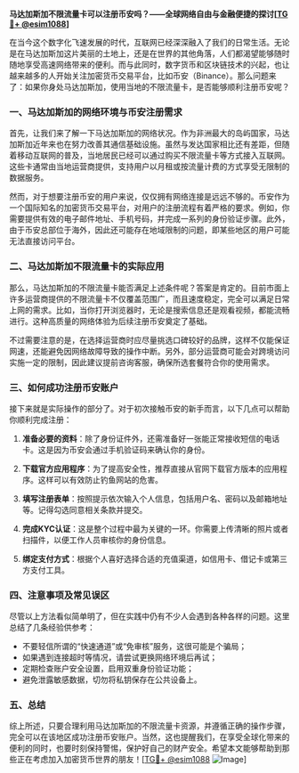 **马达加斯加不限流量卡可以注册币安吗？——全球网络自由与金融便捷的探讨[[TG💪+ @esim1088](https://t.me/s/esim1088)]**

在当今这个数字化飞速发展的时代，互联网已经深深融入了我们的日常生活。无论是在马达加斯加这片美丽的土地上，还是在世界的其他角落，人们都渴望能够随时随地享受高速网络带来的便利。而与此同时，数字货币和区块链技术的兴起，也让越来越多的人开始关注加密货币交易平台，比如币安（Binance）。那么问题来了：如果你身处马达加斯加，使用当地的不限流量卡，是否能够顺利注册币安呢？

### 一、马达加斯加的网络环境与币安注册需求

首先，让我们来了解一下马达加斯加的网络状况。作为非洲最大的岛屿国家，马达加斯加近年来也在努力改善其通信基础设施。虽然与发达国家相比还有差距，但随着移动互联网的普及，当地居民已经可以通过购买不限流量卡等方式接入互联网。这些卡通常由当地运营商提供，支持用户以月租或按流量计费的方式享受无限制的数据服务。

然而，对于想要注册币安的用户来说，仅仅拥有网络连接是远远不够的。币安作为一个国际知名的加密货币交易平台，对用户的注册流程有着严格的要求。例如，你需要提供有效的电子邮件地址、手机号码，并完成一系列的身份验证步骤。此外，由于币安总部位于海外，因此还可能存在地域限制的问题，即某些地区的用户可能无法直接访问平台。

### 二、马达加斯加不限流量卡的实际应用

那么，马达加斯加的不限流量卡能否满足上述条件呢？答案是肯定的。目前市面上许多运营商提供的不限流量卡不仅覆盖范围广，而且速度稳定，完全可以满足日常上网的需求。比如，当你打开浏览器时，无论是搜索信息还是观看视频，都能流畅进行。这种高质量的网络体验为后续注册币安奠定了基础。

不过需要注意的是，在选择运营商时应尽量挑选口碑较好的品牌，这样不仅能保证网速，还能避免因网络故障导致的操作中断。另外，部分运营商可能会对跨境访问实施一定的限制，因此建议提前咨询客服，确保所选套餐符合你的使用需求。

### 三、如何成功注册币安账户

接下来就是实际操作的部分了。对于初次接触币安的新手而言，以下几点可以帮助你顺利完成注册：

1. **准备必要的资料**：除了身份证件外，还需准备好一张能正常接收短信的电话卡。这是因为币安会通过手机验证码来确认你的身份。
   
2. **下载官方应用程序**：为了提高安全性，推荐直接从官网下载官方版本的应用程序。这样可以有效防止钓鱼网站的危害。

3. **填写注册表单**：按照提示依次输入个人信息，包括用户名、密码以及邮箱地址等。记得勾选同意相关条款并提交。

4. **完成KYC认证**：这是整个过程中最为关键的一环。你需要上传清晰的照片或者扫描件，以便工作人员审核你的身份信息。

5. **绑定支付方式**：根据个人喜好选择合适的充值渠道，如信用卡、借记卡或第三方支付工具。

### 四、注意事项及常见误区

尽管以上方法看似简单明了，但在实践中仍有不少人会遇到各种各样的问题。这里总结了几条经验供参考：

- 不要轻信所谓的“快速通道”或“免审核”服务，这很可能是个骗局；
- 如果遇到连接超时等情况，请尝试更换网络环境后再试；
- 定期检查账户安全设置，启用双重身份验证功能；
- 避免泄露敏感数据，切勿将私钥保存在公共设备上。

### 五、总结

综上所述，只要合理利用马达加斯加的不限流量卡资源，并遵循正确的操作步骤，完全可以在该地区成功注册币安账户。当然，这也提醒我们，在享受全球化带来的便利的同时，也要时刻保持警惕，保护好自己的财产安全。希望本文能够帮助到那些正在考虑加入加密货币世界的朋友！[[TG💪+ @esim1088](https://t.me/s/esim1088) ![Image](https://i.postimg.cc/4NQfJmqS/Snipaste-2025-05-13-00-14-12.png)]